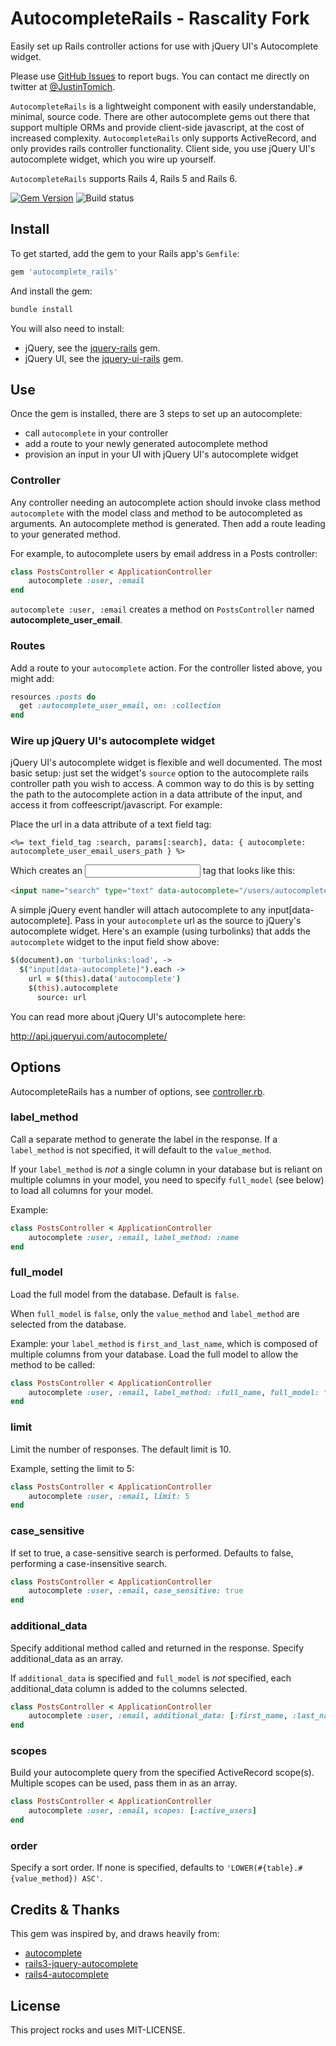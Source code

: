 # AutocompleteRails - Rascality Fork

Easily set up Rails controller actions for use with jQuery UI's Autocomplete widget.

Please use [GitHub Issues] to report bugs. You can contact me directly on twitter at
[@JustinTomich].

`AutocompleteRails` is a lightweight component with easily understandable, minimal, source code. There are
other autocomplete gems out there that support multiple ORMs and provide client-side javascript, at the cost
of increased complexity. `AutocompleteRails` only supports ActiveRecord, and only provides rails 
controller functionality. Client side, you use jQuery UI's autocomplete widget, which you wire up yourself.

`AutocompleteRails` supports Rails 4, Rails 5 and Rails 6.

[![Gem Version](https://badge.fury.io/rb/autocomplete_rails.svg)](https://badge.fury.io/rb/autocomplete_rails) ![Build status](https://travis-ci.org/tomichj/autocomplete_rails.svg?branch=master)


## Install

To get started, add the gem to your Rails app's `Gemfile`:

```ruby
gem 'autocomplete_rails'
```

And install the gem:

```sh
bundle install
```

You will also need to install:
* jQuery, see the  [jquery-rails] gem.
* jQuery UI, see the [jquery-ui-rails] gem.


## Use

Once the gem is installed, there are 3 steps to set up an autocomplete:

* call `autocomplete` in your controller
* add a route to your newly generated autocomplete method
* provision an input in your UI with jQuery UI's autocomplete widget



### Controller

Any controller needing an autocomplete action should invoke class method `autocomplete` with the model class and 
method to be autocompleted as arguments. An autocomplete method is generated. Then add a route leading to your 
generated method.

For example, to autocomplete users by email address in a Posts controller:

```ruby
class PostsController < ApplicationController
    autocomplete :user, :email
end
```

`autocomplete :user, :email` creates a method on `PostsController` named __autocomplete_user_email__.


### Routes

Add a route to your `autocomplete` action. For the controller listed above, you might add:

```ruby
resources :posts do
  get :autocomplete_user_email, on: :collection
end
```


### Wire up jQuery UI's autocomplete widget

jQuery UI's autocomplete widget is flexible and well documented. The most basic setup: just set the widget's 
`source` option to the autocomplete rails controller path you wish to access. A common way to do
this is by setting the path to the autocomplete action in a data attribute of the input, and access it from
coffeescript/javascript. For example:

Place the url in a data attribute of a text field tag:

```erb
<%= text_field_tag :search, params[:search], data: { autocomplete: autocomplete_user_email_users_path } %>
```

Which creates an <input> tag that looks like this:

```html
<input name="search" type="text" data-autocomplete="/users/autocomplete_user_email">
```


A simple jQuery event handler will attach autocomplete to any input[data-autocomplete]. Pass 
in your `autocomplete` url as the source to jQuery's autocomplete widget. Here's an example (using turbolinks) 
that adds the `autocomplete` widget to the input field show above:

```coffeescript
$(document).on 'turbolinks:load', ->
  $("input[data-autocomplete]").each ->
    url = $(this).data('autocomplete')
    $(this).autocomplete
      source: url
```

You can read more about jQuery UI's autocomplete here:

http://api.jqueryui.com/autocomplete/


## Options

AutocompleteRails has a number of options, see [controller.rb](lib/autocomplete_rails/controller.rb).


### label_method

Call a separate method to generate the label in the response. If a `label_method` is not specified, it will
default to the `value_method`.

If your `label_method` is *not* a single column in your database but is reliant on multiple columns in your model,
you need to specify `full_model` (see below) to load all columns for your model.

Example:

```ruby
class PostsController < ApplicationController
    autocomplete :user, :email, label_method: :name
end
```


### full_model

Load the full model from the database. Default is `false`.

When `full_model` is `false`, only the `value_method` and `label_method` are selected from the database.

Example: your `label_method` is `first_and_last_name`, which is composed of multiple columns from your database. 
Load the full model to allow the method to be called:

```ruby
class PostsController < ApplicationController
    autocomplete :user, :email, label_method: :full_name, full_model: true
end
```


### limit

Limit the number of responses. The default limit is 10.

Example, setting the limit to 5:

```ruby
class PostsController < ApplicationController
    autocomplete :user, :email, limit: 5
end
```


### case_sensitive

If set to true, a case-sensitive search is performed. Defaults to false, performing a case-insensitive search. 

```ruby
class PostsController < ApplicationController
    autocomplete :user, :email, case_sensitive: true
end
```


### additional_data

Specify additional method called and returned in the response. Specify additional_data as an array.

If `additional_data` is specified and `full_model` is *not* specified, each additional_data column is added to
the columns selected.

```ruby
class PostsController < ApplicationController
    autocomplete :user, :email, additional_data: [:first_name, :last_name]
end
```


### scopes

Build your autocomplete query from the specified ActiveRecord scope(s). Multiple scopes can be used, 
pass them in as an array.

```ruby
class PostsController < ApplicationController
    autocomplete :user, :email, scopes: [:active_users]
end
```


### order

Specify a sort order. If none is specified, defaults to `'LOWER(#{table}.#{value_method}) ASC'`.


## Credits & Thanks

This gem was inspired by, and draws heavily from:

* [autocomplete](https://github.com/voislavj/autocomplete)
* [rails3-jquery-autocomplete](https://github.com/crowdint/rails3-jquery-autocomplete)
* [rails4-autocomplete](https://github.com/peterwillcn/rails4-autocomplete)


## License

This project rocks and uses MIT-LICENSE.

[@JustinTomich]: https://twitter.com/justintomich
[GitHub Issues]: https://github.com/tomichj/autocomplete_rails/issues
[jquery-rails]: https://github.com/rails/jquery-rails
[jquery-ui-rails]: https://github.com/joliss/jquery-ui-rails

